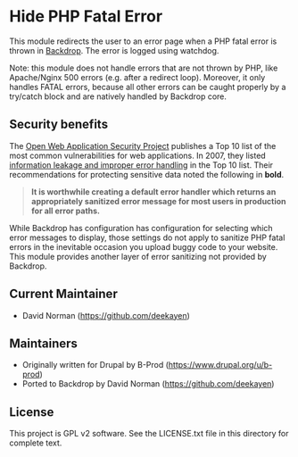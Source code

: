 Hide PHP Fatal Error
====================

This module redirects the user to an error page when a PHP fatal error
is thrown in [Backdrop](https://backdropcms.org/). The error is logged
using watchdog.

Note: this module does not handle errors that are not thrown by PHP,
like Apache/Nginx 500 errors (e.g. after a redirect loop). Moreover, it
only handles FATAL errors, because all other errors can be caught
properly by a try/catch block and are natively handled by Backdrop core.

Security benefits
-----------------

The [Open Web Application Security Project](https://www.owasp.org/index.php/Main_Page)
publishes a Top 10 list of the most common vulnerabilities for web
applications. In 2007, they listed
[information leakage and improper error handling](https://www.owasp.org/index.php/Top_10_2007-A6)
in the Top 10 list.
Their recommendations for protecting sensitive data noted the following in **bold**.

> **It is worthwhile creating a default error handler which returns an
> appropriately sanitized error message for most users in production for
> all error paths.**

While Backdrop has configuration has configuration for selecting which
error messages to display, those settings do not apply to sanitize PHP
fatal errors in the inevitable occasion you upload buggy code to your
website. This module provides another layer of error sanitizing not
provided by Backdrop.

Current Maintainer
------------------

- David Norman (https://github.com/deekayen)

Maintainers
-----------

- Originally written for Drupal by B-Prod (https://www.drupal.org/u/b-prod)
- Ported to Backdrop by David Norman (https://github.com/deekayen)

License
-------

This project is GPL v2 software. See the LICENSE.txt file in this directory for
complete text.
